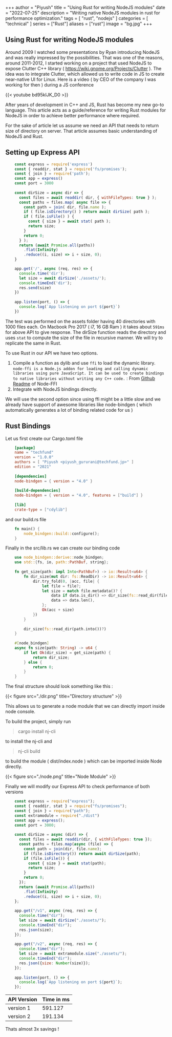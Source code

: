+++
author = "Piyush"
title = "Using Rust for writing NodeJS modules"
date = "2022-07-25"
description = "Writing native NodeJS modules in rust for performance optimization."
tags = [
    "rust",
    "nodejs"
]
categories = [
    "technical"
]
series = ["Rust"]
aliases = ["rust"]
image = "bg.jpg"
+++

## Using Rust for writing NodeJS modules

Around 2009 I watched some presentations by Ryan introducing NodeJS and was really impressed by the possibilities. That was one of the reasons, around 2011-2012, I started working on a project that used NodeJS to expose Clutter C++ library ( https://wiki.gnome.org/Projects/Clutter ). 
The idea was to integrate Clutter, which allowed us to write code in JS to create near-native UI for Linux. Here is a video ( by CEO of the company I was working for then ) during a JS conference 

{{< youtube bd95kIJK_D0 >}}

After years of development in C++ and JS, Rust has become my new go-to language. This article acts as a guide/reference for writing Rust modules for NodeJS in order to achieve better performance where required.

For the sake of article let us assume we need an API that needs to return size of directory on server. 
That article assumes basic understanding of NodeJS and Rust. 

## Setting up Express API
```js
    const express = require('express')
    const { readdir, stat } = require('fs/promises');
    const { join } = require('path');
    const app = express()
    const port = 3000
    
    const dirSize = async dir => {
      const files = await readdir( dir, { withFileTypes: true } );
      const paths = files.map( async file => {
        const path = join( dir, file.name );
        if ( file.isDirectory() ) return await dirSize( path );
        if ( file.isFile() ) {
          const { size } = await stat( path );
          return size;
        }
        return 0;
      } );
      return (await Promise.all(paths))
        .flat(Infinity)
        .reduce((i, size) => i + size, 0);
    }

    app.get('/', async (req, res) => {
      console.time('dir');
      let size = await dirSize('./assets/');
      console.timeEnd('dir');
      res.send(size)
    })
    
    app.listen(port, () => {
      console.log(`App listening on port ${port}`)
    })
```

The test was performed on the assets folder having 40 directories with 1000 files each. On Macbook Pro 2017 ( i7, 16 GB Ram ) it takes about `591ms` for above API to give response. The dirSize function reads the directory and uses `stat` to compute the size of the file in recursive manner. We will try to replicate the same in Rust.

To use Rust in our API we have two options. 
1) Compile a function as dylib and use `ffi` to load the dynamic library. 
  `node-ffi is a Node.js addon for loading and calling dynamic libraries using pure JavaScript. It can be used to create bindings to native libraries without writing any C++ code.` : From [Github Readme](https://github.com/node-ffi/node-ffi) of Node-FFI
2) Integrate with NodeJS bindings directly.

We will use the second option since using ffi might be a little slow and we already have support of awesome libraries like node-bindgen ( which automatically generates a lot of binding related code for us )

## Rust Bindings

Let us first create our Cargo.toml file

```toml
    [package]
    name = "techfund"
    version = "1.0.0"
    authors = [ "Piyush <piyush_gururani@techfund.jp>" ]
    edition = "2021"
    
    [dependencies]
    node-bindgen = { version = "4.0" }
    
    [build-dependencies]
    node-bindgen = { version = "4.0", features = ["build"] }
    
    [lib]
    crate-type = ["cdylib"]
```

and our build.rs file 

```rust
    fn main() {
        node_bindgen::build::configure();
    }
```

Finally in the src/lib.rs we can create our binding code 

```rust
    use node_bindgen::derive::node_bindgen;
    use std::{fs, io, path::PathBuf, string};
    
    fn get_size(path: impl Into<PathBuf>) -> io::Result<u64> {
        fn dir_size(mut dir: fs::ReadDir) -> io::Result<u64> {
            dir.try_fold(0, |acc, file| {
                let file = file?;
                let size = match file.metadata()? {
                    data if data.is_dir() => dir_size(fs::read_dir(file.path())?)?,
                    data => data.len(),
                };
                Ok(acc + size)
            })
        }
    
        dir_size(fs::read_dir(path.into())?)
    }
    
    #[node_bindgen]
    async fn size(path: String) -> u64 {
        if let Ok(dir_size) = get_size(path) {
            return dir_size;
        } else {
            return 0;
        }
    }
```

The final structure should look something like this : 

{{< figure src="./dir.png" title="Directory structure" >}}

This allows us to generate a node module that we can directly import inside node console.

To build the project, simply run 

> cargo install nj-cli

to install the nj-cli and 

> nj-cli build

to build the module ( dist/index.node ) which can be imported inside Node directly.

{{< figure src="./node.png" title="Node Module" >}}

Finally we will modify our Express API to check performance of both versions

```js
    const express = require("express");
    const { readdir, stat } = require("fs/promises");
    const { join } = require("path");
    const extramodule = require("./dist")
    const app = express();
    const port = 3000;
    
    const dirSize = async (dir) => {
      const files = await readdir(dir, { withFileTypes: true });
      const paths = files.map(async (file) => {
        const path = join(dir, file.name);
        if (file.isDirectory()) return await dirSize(path);
        if (file.isFile()) {
          const { size } = await stat(path);
          return size;
        }
        return 0;
      });
      return (await Promise.all(paths))
        .flat(Infinity)
        .reduce((i, size) => i + size, 0);
    };
    
    app.get("/v1", async (req, res) => {
      console.time("dir");
      let size = await dirSize("./assets/");
      console.timeEnd("dir");
      res.json(size);
    });
    
    app.get("/v2", async (req, res) => {
      console.time("dir");
      let size = await extramodule.size("./assets/");
      console.timeEnd("dir");
      res.json({size: Number(size)});
    });
    
    app.listen(port, () => {
      console.log(`App listening on port ${port}`);
    });
```

API Version | Time in ms
--------|------
version 1 | 591.127
version 2 | 191.134

Thats almost 3x savings !